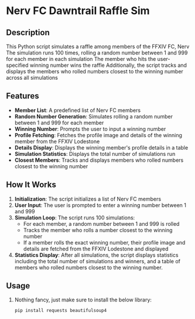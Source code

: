 # Nerv FC Dawntrail Raffle Sim

## Description

This Python script simulates a raffle among members of the FFXIV FC, Nerv
The simulation runs 100 times, rolling a random number between 1 and 999 for each member in each simulation
The member who hits the user-specified winning number wins the raffle
Additionally, the script tracks and displays the members who rolled numbers closest to the winning number across all simulations

## Features

- **Member List**: A predefined list of Nerv FC members
- **Random Number Generation**: Simulates rolling a random number between 1 and 999 for each member
- **Winning Number**: Prompts the user to input a winning number
- **Profile Fetching**: Fetches the profile image and details of the winning member from the FFXIV Lodestone
- **Details Display**: Displays the winning member's profile details in a table
- **Simulation Statistics**: Displays the total number of simulations run
- **Closest Members**: Tracks and displays members who rolled numbers closest to the winning number

## How It Works

1. **Initialization**: The script initializes a list of Nerv FC members
2. **User Input**: The user is prompted to enter a winning number between 1 and 999
3. **Simulation Loop**: The script runs 100 simulations:
   - For each member, a random number between 1 and 999 is rolled
   - Tracks the member who rolls a number closest to the winning number
   - If a member rolls the exact winning number, their profile image and details are fetched from the FFXIV Lodestone and displayed
4. **Statistics Display**: After all simulations, the script displays statistics including the total number of simulations and winners,
   and a table of members who rolled numbers closest to the winning number.

## Usage

1. Nothing fancy, just make sure to install the below library:
   ```sh
   pip install requests beautifulsoup4
